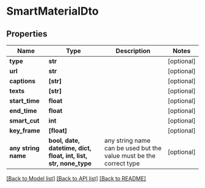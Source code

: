 # SmartMaterialDto


## Properties
Name | Type | Description | Notes
------------ | ------------- | ------------- | -------------
**type** | **str** |  | [optional] 
**url** | **str** |  | [optional] 
**captions** | **[str]** |  | [optional] 
**texts** | **[str]** |  | [optional] 
**start_time** | **float** |  | [optional] 
**end_time** | **float** |  | [optional] 
**smart_cut** | **int** |  | [optional] 
**key_frame** | **[float]** |  | [optional] 
**any string name** | **bool, date, datetime, dict, float, int, list, str, none_type** | any string name can be used but the value must be the correct type | [optional]

[[Back to Model list]](../README.md#documentation-for-models) [[Back to API list]](../README.md#documentation-for-api-endpoints) [[Back to README]](../README.md)



